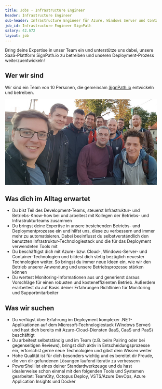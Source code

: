 ```yaml
---
title: Jobs - Infrastructure Engineer
header: Infrastructure Engineer
sub-header: Infrastructure Engineer für Azure, Windows Server und Container-Technologien im Development-Team m/w/d (Vollzeit/Teilzeit)
job_id: Infrastructure Engineer SignPath
salary: 42.672
layout: job
---
```


Bring deine Expertise in unser Team ein und unterstütze uns dabei, unsere SaaS-Plattform SignPath.io zu betreiben und unseren Deployment-Prozess weiterzuentwickeln!

## Wer wir sind

Wir sind ein Team von 10 Personen, die gemeinsam [SignPath.io](https://signpath.io) entwickeln und betreiben.

![Team-Foto](/assets/img/jobs/team-photo.jpg)

## Was dich im Alltag erwartet

* Du bist Teil des Development-Teams, steuerst Infrastruktur- und Betriebs-Know-how bei und arbeitest mit Kollegen der Betriebs- und Infrastrukturteams zusammen
* Du bringst deine Expertise in unsere bestehenden Betriebs- und Deploymentprozesse ein und hilfst uns, diese zu verbessern und immer mehr zu automatisieren. Dabei beeinflusst du selbstverständlich den benutzten Infrastruktur-Technologiestack und die für das Deployment verwendeten Tools mit
* Du beschäftigst dich mit Azure- bzw. Cloud-, Windows-Server- und Container-Technologien und bildest dich stetig bezüglich neuester Technologien weiter. So bringst du immer neue Ideen ein, wie wir den Betrieb unserer Anwendung und unsere Betriebsprozesse stärken können
* Du wertest Monitoring-Informationen aus und generierst daraus Vorschläge für einen robusten und kosteneffizienten Betrieb. Außerdem erarbeitest du auf Basis deiner Erfahrungen Richtlinien für Monitoring und Supportmitarbeiter

## Was wir suchen

* Du verfügst über Erfahrung im Deployment komplexer .NET-Applikationen auf dem Microsoft-Technologiestack (Windows Server) und hast dich bereits mit Azure-Cloud-Diensten (IaaS, CaaS und PaaS) beschäftigt
* Du arbeitest selbstständig und im Team (z.B. beim Pairing oder bei gegenseitigen Reviews), bringst dich aktiv in Entscheidungsprozesse ein, erforschst gerne neue Technologien und gibst dein Wissen weiter
* Hohe Qualität ist für dich besonders wichtig und es bereitet dir Freude, die von dir gefundenen Lösungen laufend iterativ zu verbessern
* PowerShell ist eines deiner Standardwerkzeuge und du hast idealerweise schon einmal mit den folgenden Tools und Systemen gearbeitet: TeamCity, Octopus Deploy, VSTS/Azure DevOps, Azure Application Insights und Docker

